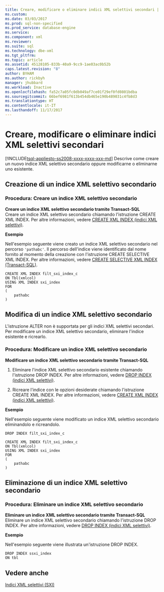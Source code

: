 ```yaml
---
title: Creare, modificare o eliminare indici XML selettivi secondari | Microsoft Docs
ms.custom: 
ms.date: 03/03/2017
ms.prod: sql-non-specified
ms.prod_service: database-engine
ms.service: 
ms.component: xml
ms.reviewer: 
ms.suite: sql
ms.technology: dbe-xml
ms.tgt_pltfrm: 
ms.topic: article
ms.assetid: 45128105-833b-40a9-9cc9-1ae03ac0b52b
caps.latest.revision: "8"
author: BYHAM
ms.author: rickbyh
manager: jhubbard
ms.workload: Inactive
ms.openlocfilehash: fa52c7a05fc0db049af7ce01f29ef0fd0801bdba
ms.sourcegitcommit: 66bef6981f613b454db465e190b489031c4fb8d3
ms.translationtype: HT
ms.contentlocale: it-IT
ms.lasthandoff: 11/17/2017
---
```

# <a name="create-alter-and-drop-secondary-selective-xml-indexes"></a>Creare, modificare o eliminare indici XML selettivi secondari
[!INCLUDE[tsql-appliesto-ss2008-xxxx-xxxx-xxx-md](../../includes/tsql-appliesto-ss2008-xxxx-xxxx-xxx-md.md)] Descrive come creare un nuovo indice XML selettivo secondario oppure modificarne o eliminarne uno esistente.  
  
##  <a name="create"></a> Creazione di un indice XML selettivo secondario  
  
### <a name="how-to-create-a-secondary-selective-xml-index"></a>Procedura: Creare un indice XML selettivo secondario  
 **Creare un indice XML selettivo secondario tramite Transact-SQL**  
 Creare un indice XML selettivo secondario chiamando l'istruzione CREATE XML INDEX. Per altre informazioni, vedere [CREATE XML INDEX &#40;indici XML selettivi&#41;](../../t-sql/statements/create-xml-index-selective-xml-indexes.md).  
  
 **Esempio**  
  
 Nell'esempio seguente viene creato un indice XML selettivo secondario nel percorso `'pathabc'`. Il percorso dell'indice viene identificato dal nome fornito al momento della creazione con l'istruzione CREATE SELECTIVE XML INDEX. Per altre informazioni, vedere [CREATE SELECTIVE XML INDEX &#40;Transact-SQL&#41;](../../t-sql/statements/create-selective-xml-index-transact-sql.md).  
  
```tsql  
CREATE XML INDEX filt_sxi_index_c  
ON Tbl(xmlcol)  
USING XML INDEX sxi_index  
FOR  
(  
    pathabc  
)  
```  
  
  
##  <a name="alter"></a> Modifica di un indice XML selettivo secondario  
 L'istruzione ALTER non è supportata per gli indici XML selettivi secondari. Per modificare un indice XML selettivo secondario, eliminare l'indice esistente e ricrearlo.  
  
### <a name="how-to-alter-a-secondary-selective-xml-index"></a>Procedura: Modificare un indice XML selettivo secondario  
 **Modificare un indice XML selettivo secondario tramite Transact-SQL**  
 1.  Eliminare l'indice XML selettivo secondario esistente chiamando l'istruzione DROP INDEX. Per altre informazioni, vedere [DROP INDEX &#40;indici XML selettivi&#41;](../../t-sql/statements/drop-index-selective-xml-indexes.md).  
  
2.  Ricreare l'indice con le opzioni desiderate chiamando l'istruzione CREATE XML INDEX. Per altre informazioni, vedere [CREATE XML INDEX &#40;indici XML selettivi&#41;](../../t-sql/statements/create-xml-index-selective-xml-indexes.md).  
  
 **Esempio**  
  
 Nell'esempio seguente viene modificato un indice XML selettivo secondario eliminandolo e ricreandolo.  
  
```tsql  
DROP INDEX filt_sxi_index_c  
  
CREATE XML INDEX filt_sxi_index_c  
ON Tbl(xmlcol)  
USING XML INDEX sxi_index  
FOR  
(  
    pathabc  
)  
```  
  
  
##  <a name="drop"></a> Eliminazione di un indice XML selettivo secondario  
  
### <a name="how-to-drop-a-secondary-selective-xml-index"></a>Procedura: Eliminare un indice XML selettivo secondario  
 **Eliminare un indice XML selettivo secondario tramite Transact-SQL**  
 Eliminare un indice XML selettivo secondario chiamando l'istruzione DROP INDEX. Per altre informazioni, vedere [DROP INDEX &#40;indici XML selettivi&#41;](../../t-sql/statements/drop-index-selective-xml-indexes.md).  
  
 **Esempio**  
  
 Nell'esempio seguente viene illustrata un'istruzione DROP INDEX.  
  
```tsql  
DROP INDEX ssxi_index  
ON tbl  
```  
  
  
## <a name="see-also"></a>Vedere anche  
 [Indici XML selettivi &#40;SXI&#41;](../../relational-databases/xml/selective-xml-indexes-sxi.md)  
  
  
